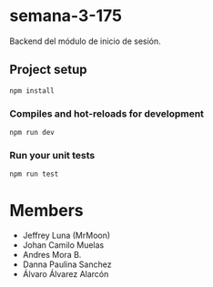 # semana-3-175
Backend del módulo de inicio de sesión.
## Project setup
```
npm install
```

### Compiles and hot-reloads for development
```
npm run dev
```

### Run your unit tests
```
npm run test
```
# Members
- Jeffrey Luna (MrMoon)
- Johan Camilo Muelas
- Andres Mora B.
- Danna Paulina Sanchez
- Álvaro Álvarez Alarcón

